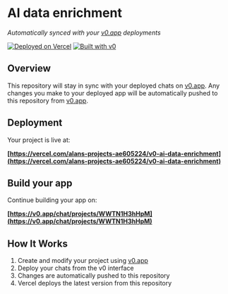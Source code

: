 # AI data enrichment

*Automatically synced with your [v0.app](https://v0.app) deployments*

[![Deployed on Vercel](https://img.shields.io/badge/Deployed%20on-Vercel-black?style=for-the-badge&logo=vercel)](https://vercel.com/alans-projects-ae605224/v0-ai-data-enrichment)
[![Built with v0](https://img.shields.io/badge/Built%20with-v0.app-black?style=for-the-badge)](https://v0.app/chat/projects/WWTN1H3hHpM)

## Overview

This repository will stay in sync with your deployed chats on [v0.app](https://v0.app).
Any changes you make to your deployed app will be automatically pushed to this repository from [v0.app](https://v0.app).

## Deployment

Your project is live at:

**[https://vercel.com/alans-projects-ae605224/v0-ai-data-enrichment](https://vercel.com/alans-projects-ae605224/v0-ai-data-enrichment)**

## Build your app

Continue building your app on:

**[https://v0.app/chat/projects/WWTN1H3hHpM](https://v0.app/chat/projects/WWTN1H3hHpM)**

## How It Works

1. Create and modify your project using [v0.app](https://v0.app)
2. Deploy your chats from the v0 interface
3. Changes are automatically pushed to this repository
4. Vercel deploys the latest version from this repository